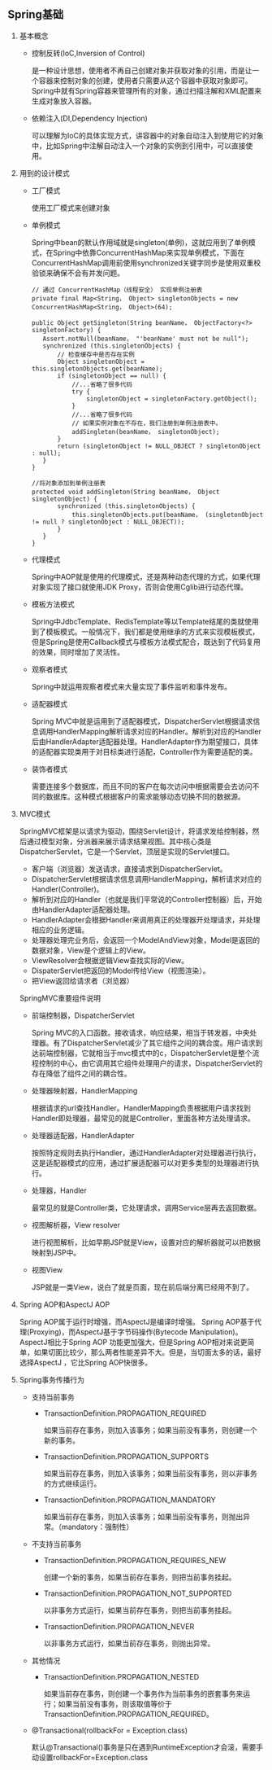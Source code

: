 ## Spring基础

1. 基本概念

   - 控制反转(IoC,Inversion of Control)
  
     是一种设计思想，使用者不再自己创建对象并获取对象的引用，而是让一个容器来控制对象的创建，使用者只需要从这个容器中获取对象即可。Spring中就有Spring容器来管理所有的对象，通过扫描注解和XML配置来生成对象放入容器。
   
   - 依赖注入(DI,Dependency Injection)

     可以理解为IoC的具体实现方式，讲容器中的对象自动注入到使用它的对象中，比如Spring中注解自动注入一个对象的实例到引用中，可以直接使用。

2. 用到的设计模式

   - 工厂模式

     使用工厂模式来创建对象

   - 单例模式
     
     Spring中bean的默认作用域就是singleton(单例)，这就应用到了单例模式，在Spring中依靠ConcurrentHashMap来实现单例模式，下面在ConcurrentHashMap调用前使用synchronized关键字同步是使用双重校验锁来确保不会有并发问题。

     ```
     // 通过 ConcurrentHashMap（线程安全） 实现单例注册表
     private final Map<String， Object> singletonObjects = new ConcurrentHashMap<String， Object>(64);

     public Object getSingleton(String beanName， ObjectFactory<?> singletonFactory) {
        Assert.notNull(beanName， "'beanName' must not be null");
        synchronized (this.singletonObjects) {
            // 检查缓存中是否存在实例  
            Object singletonObject = this.singletonObjects.get(beanName);
            if (singletonObject == null) {
                //...省略了很多代码
                try {
                    singletonObject = singletonFactory.getObject();
                }
                //...省略了很多代码
                // 如果实例对象在不存在，我们注册到单例注册表中。
                addSingleton(beanName， singletonObject);
            }
            return (singletonObject != NULL_OBJECT ? singletonObject : null);
        }
     }
    
     //将对象添加到单例注册表
     protected void addSingleton(String beanName， Object singletonObject) {
            synchronized (this.singletonObjects) {
                this.singletonObjects.put(beanName， (singletonObject != null ? singletonObject : NULL_OBJECT));
            }
        }
     }
     ```
   - 代理模式

     Spring中AOP就是使用的代理模式，还是两种动态代理的方式，如果代理对象实现了接口就使用JDK Proxy，否则会使用Cglib进行动态代理。

   - 模板方法模式

     Spring中JdbcTemplate、RedisTemplate等以Template结尾的类就使用到了模板模式。一般情况下，我们都是使用继承的方式来实现模板模式，但是Spring是使用Callback模式与模板方法模式配合，既达到了代码复用的效果，同时增加了灵活性。

   - 观察者模式

     Spring中就运用观察者模式来大量实现了事件监听和事件发布。

   - 适配器模式

     Spring MVC中就是运用到了适配器模式，DispatcherServlet根据请求信息调用HandlerMapping解析请求对应的Handler。解析到对应的Handler后由HandlerAdapter适配器处理。HandlerAdapter作为期望接口，具体的适配器实现类用于对目标类进行适配，Controller作为需要适配的类。
   
   - 装饰者模式

     需要连接多个数据库，而且不同的客户在每次访问中根据需要会去访问不同的数据库。这种模式根据客户的需求能够动态切换不同的数据源。

3. MVC模式

   SpringMVC框架是以请求为驱动，围绕Servlet设计，将请求发给控制器，然后通过模型对象，分派器来展示请求结果视图。其中核心类是DispatcherServlet，它是一个Servlet，顶层是实现的Servlet接口。

   - 客户端（浏览器）发送请求，直接请求到DispatcherServlet。
   - DispatcherServlet根据请求信息调用HandlerMapping，解析请求对应的Handler(Controller)。
   - 解析到对应的Handler（也就是我们平常说的Controller控制器）后，开始由HandlerAdapter适配器处理。
   - HandlerAdapter会根据Handler来调用真正的处理器开处理请求，并处理相应的业务逻辑。
   - 处理器处理完业务后，会返回一个ModelAndView对象，Model是返回的数据对象，View是个逻辑上的View。
   - ViewResolver会根据逻辑View查找实际的View。
   - DispaterServlet把返回的Model传给View（视图渲染）。
   - 把View返回给请求者（浏览器）
     
   SpringMVC重要组件说明
   
   - 前端控制器，DispatcherServlet

     Spring MVC的入口函数。接收请求，响应结果，相当于转发器，中央处理器。有了DispatcherServlet减少了其它组件之间的耦合度。用户请求到达前端控制器，它就相当于mvc模式中的c，DispatcherServlet是整个流程控制的中心，由它调用其它组件处理用户的请求，DispatcherServlet的存在降低了组件之间的耦合性。

   - 处理器映射器，HandlerMapping

     根据请求的url查找Handler。HandlerMapping负责根据用户请求找到Handler即处理器，最常见的就是Controller，里面各种方法处理请求。

   - 处理器适配器，HandlerAdapter

     按照特定规则去执行Handler，通过HandlerAdapter对处理器进行执行，这是适配器模式的应用，通过扩展适配器可以对更多类型的处理器进行执行。

   - 处理器，Handler

      最常见的就是Controller类，它处理请求，调用Service层再去返回数据。

   - 视图解析器，View resolver

      进行视图解析，比如早期JSP就是View，设置对应的解析器就可以把数据映射到JSP中。

   - 视图View

      JSP就是一类View，说白了就是页面，现在前后端分离已经用不到了。

4. Spring AOP和AspectJ AOP

   Spring AOP属于运行时增强，而AspectJ是编译时增强。 Spring AOP基于代理(Proxying)，而AspectJ基于字节码操作(Bytecode Manipulation)。AspectJ相比于Spring AOP 功能更加强大，但是Spring AOP相对来说更简单，如果切面比较少，那么两者性能差异不大。但是，当切面太多的话，最好选择AspectJ ，它比Spring AOP快很多。

5. Spring事务传播行为

   - 支持当前事务

     - TransactionDefinition.PROPAGATION_REQUIRED
     
       如果当前存在事务，则加入该事务；如果当前没有事务，则创建一个新的事务。
     - TransactionDefinition.PROPAGATION_SUPPORTS
     
       如果当前存在事务，则加入该事务；如果当前没有事务，则以非事务的方式继续运行。
     - TransactionDefinition.PROPAGATION_MANDATORY
     
       如果当前存在事务，则加入该事务；如果当前没有事务，则抛出异常。（mandatory：强制性）

   - 不支持当前事务

     - TransactionDefinition.PROPAGATION_REQUIRES_NEW
     
       创建一个新的事务，如果当前存在事务，则把当前事务挂起。
     - TransactionDefinition.PROPAGATION_NOT_SUPPORTED
     
       以非事务方式运行，如果当前存在事务，则把当前事务挂起。
     - TransactionDefinition.PROPAGATION_NEVER
     
       以非事务方式运行，如果当前存在事务，则抛出异常。

   - 其他情况

     - TransactionDefinition.PROPAGATION_NESTED
     
       如果当前存在事务，则创建一个事务作为当前事务的嵌套事务来运行；如果当前没有事务，则该取值等价于TransactionDefinition.PROPAGATION_REQUIRED。
    
   - @Transactional(rollbackFor = Exception.class)

     默认@Transactional()事务是只在遇到RuntimeException才会滚，需要手动设置rollbackFor=Exception.class
